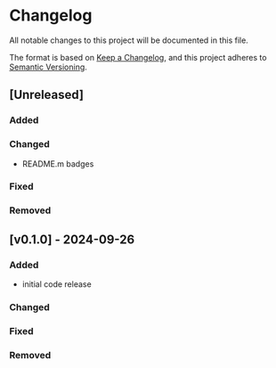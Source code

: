 # Changelog

All notable changes to this project will be documented in this file.

The format is based on [Keep a Changelog](https://keepachangelog.com/en/1.1.0/),
and this project adheres to [Semantic Versioning](https://semver.org/spec/v2.0.0.html).

## [Unreleased]

### Added

### Changed
- README.m badges

### Fixed

### Removed


## [v0.1.0] - 2024-09-26
### Added
- initial code release

### Changed

### Fixed

### Removed

